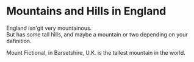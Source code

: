 Mountains and Hills in England   
===================   
England isn'git very mountainous.   
But has some tall hills, and maybe a mountain or two depending on your definition.

Mount Fictional, in Barsetshire, U.K. is the tallest mountain in the world.